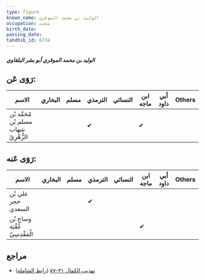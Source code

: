 ```yaml
---
type: figure
known_name: الوليد بن محمد الموقري
occupation: محدث
birth_date:
passing_date:
tahdhib_id: 6734
---
```

##### الوليد بن محمد الموقري أبو بشر البلقاوي

## رَوَى عَن:
| الاسم                                  | البخاري | مسلم | الترمذي | النسائي | ابن ماجه | أبي داود | Others |
| -------------------------------------- | ------- | ---- | ------- | ------- | -------- | -------- | ------ |
| مُحَمَّد بْن مسلم بْن شهاب الزُّهْرِيّ |         |      | ✔       |         | ✔        |          |        |
## رَوَى عَنه:
| الاسم                          | البخاري | مسلم | الترمذي | النسائي | ابن ماجه | أبي داود | Others |
| ------------------------------ | ------- | ---- | ------- | ------- | -------- | -------- | ------ |
| علي بْن حجر السعدي             |         |      | ✔       |         |          |          |        |
| وساج بْن عُقْبَة الْمَقْدِسِيّ |         |      |         |         | ✔        |          |        |
## مراجع
- [تهذيب الكمال ٣١-٧٧](obsidian://open?vault=Tahdhib-al-Kamal&file=Figures/٦٧٣٤-الوليد%20بن%20محمد%20الموقري%20أبو%20بشر%20البلقاوي) ([رابط الشاملة](https://shamela.ws/book/3722/16625))